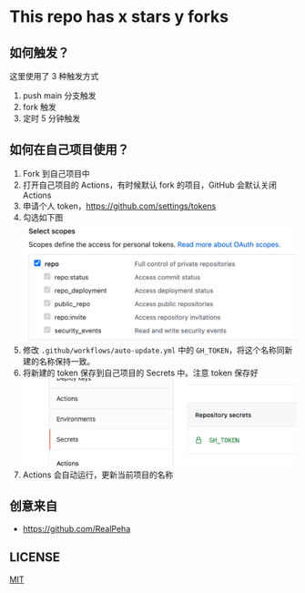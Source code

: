 # This repo has x stars y forks

## 如何触发？

这里使用了 3 种触发方式

1. push main 分支触发
2. fork 触发
3. 定时 5 分钟触发

## 如何在自己项目使用？

1. Fork 到自己项目中
2. 打开自己项目的 Actions，有时候默认 fork 的项目，GitHub 会默认关闭 Actions
3. 申请个人 token，https://github.com/settings/tokens
4. 勾选如下图
![](./token.png)
5. 修改 `.github/workflows/auto-update.yml` 中的 `GH_TOKEN`，将这个名称同新建的名称保持一致。
6. 将新建的 token 保存到自己项目的 Secrets 中。注意 token 保存好
![](./secrets.png)
7. Actions 会自动运行，更新当前项目的名称

## 创意来自

- https://github.com/RealPeha

## LICENSE

[MIT](./LICENSE)
